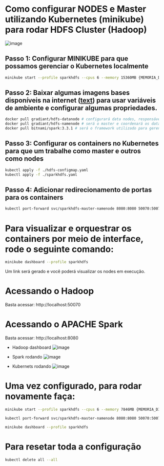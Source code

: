 # Como configurar NODES e Master utilizando Kubernetes (minikube) para rodar HDFS Cluster (Hadoop)

![image](https://github.com/user-attachments/assets/53cab607-0a92-4dc1-84ee-d8c2673982de)

## Passo 1: Configurar MINIKUBE para que possamos gerenciar o Kubernetes localmente

```bash
minikube start --profile sparkhdfs --cpus 6 --memory 15360MB {MEMORIA_DISPONIVEL: pelo menos 15360MB} opcional: --driver virtualbox --no-vtx-check
```

## Passo 2: Baixar algumas imagens bases disponíveis na internet ([text](https://github.com/Gradiant/dockerized-hadoop)) para usar variáveis de ambiente e configurar algumas propriedades.

```bash
docker pull gradiant/hdfs-datanode # configurará data nodes, responsáveis pela leitura e escrita de dados.
docker pull gradiant/hdfs-namenode # será o master e coordenará os datanodes para que funcionem de maneira distribuída.
docker pull bitnami/spark:3.3.1 # será o framework utilizado para gerenciar o HDFS
```

## Passo 3: Configurar os containers no Kubernetes para que um trabalhe como master e outros como nodes

```bash
kubectl apply -f ./hdfs-configmap.yaml
kubectl apply -f ./sparkhdfs.yaml
```

## Passo 4: Adicionar redirecionamento de portas para os containers

```bash
kubectl port-forward svc/sparkhdfs-master-namenode 8080:8080 50070:50070
```

# Para visualizar e orquestrar os containers por meio de interface, rode o seguinte comando:

```bash
minikube dashboard --profile sparkhdfs
```

Um link será gerado e você poderá visualizar os nodes em execução.

# Acessando o Hadoop

Basta acessar:
http://localhost:50070

# Acessando o APACHE Spark

Basta acessar:
http://localhost:8080

- Hadoop dashboard
  ![image](https://github.com/user-attachments/assets/2e44bf61-371a-41e4-8523-24cee750c146)

- Spark rodando
  ![image](https://github.com/user-attachments/assets/50eabeee-b0f4-4bac-a444-75d9bcac2c25)

- Kubernets rodando
  ![image](https://github.com/user-attachments/assets/53cab607-0a92-4dc1-84ee-d8c2673982de)

# Uma vez configurado, para rodar novamente faça:

```bash
minikube start --profile sparkhdfs --cpus 6 --memory 7846MB {MEMORIA_DISPONIVEL: pelo menos 7846MB} {opcional: --driver virtualbox --no-vtx-check}
```

```bash
kubectl port-forward svc/sparkhdfs-master-namenode 8080:8080 50070:50070
```

```bash
minikube dashboard --profile sparkhdfs
```

# Para resetar toda a configuração

```bash
kubectl delete all --all
```
